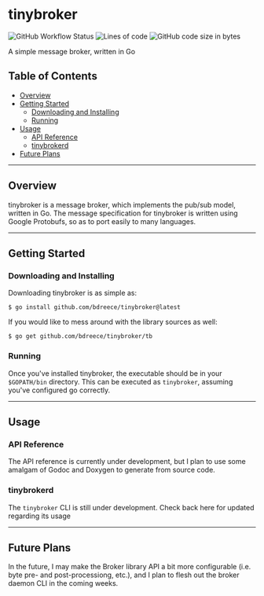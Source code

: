 # tinybroker

![GitHub Workflow Status](https://img.shields.io/github/workflow/status/bdreece/tinybroker/Go)
![Lines of code](https://img.shields.io/tokei/lines/github/bdreece/tinybroker)
![GitHub code size in bytes](https://img.shields.io/github/languages/code-size/bdreece/tinybroker)

A simple message broker, written in Go

## Table of Contents

- [Overview](#overview)
- [Getting Started](#getting-started)
  - [Downloading and Installing](#downloading-and-installing)
  - [Running](#running)
- [Usage](#usage)
  - [API Reference](#api-reference)
  - [tinybrokerd](#tinybrokerd)
- [Future Plans](#future-plans)

---

## Overview

tinybroker is a message broker, which implements the pub/sub model, written in Go. The message specification for tinybroker is written using Google Protobufs, so as to port easily to many languages.

---

## Getting Started

### Downloading and Installing

Downloading tinybroker is as simple as:

```console
$ go install github.com/bdreece/tinybroker@latest
```

If you would like to mess around with the library sources as well:

```console
$ go get github.com/bdreece/tinybroker/tb
```

### Running

Once you've installed tinybroker, the executable should be in your `$GOPATH/bin` directory. This can be executed as `tinybroker`, assuming you've configured go correctly.

---

## Usage

### API Reference

The API reference is currently under development, but I plan to use some amalgam of Godoc and Doxygen to generate from source code.

### tinybrokerd

The `tinybroker` CLI is still under development. Check back here for updated regarding its usage

---

## Future Plans

In the future, I may make the Broker library API a bit more configurable (i.e. byte pre- and post-processiong, etc.), and I plan to flesh out the broker daemon CLI in the coming weeks.

